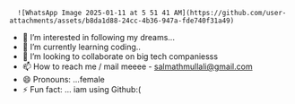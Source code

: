       ![WhatsApp Image 2025-01-11 at 5 51 41 AM](https://github.com/user-attachments/assets/b8da1d88-24cc-4b36-947a-fde740f31a49)

- 👀 I’m interested in following my dreams...
- 🌱 I’m currently learning coding..
- 💞️ I’m looking to collaborate on big tech companiesss
- 📫 How to reach me / mail meeee - salmathmullali@gmail.com
- 😄 Pronouns: ...female
- ⚡ Fun fact: ... iam using Github:(

<!---
Salmathmullali/Salmathmullali is a ✨ special ✨ repository because its `README.md` (this file) appears on your GitHub profile.
You can click the Preview link to take a look at your changes.
--->
